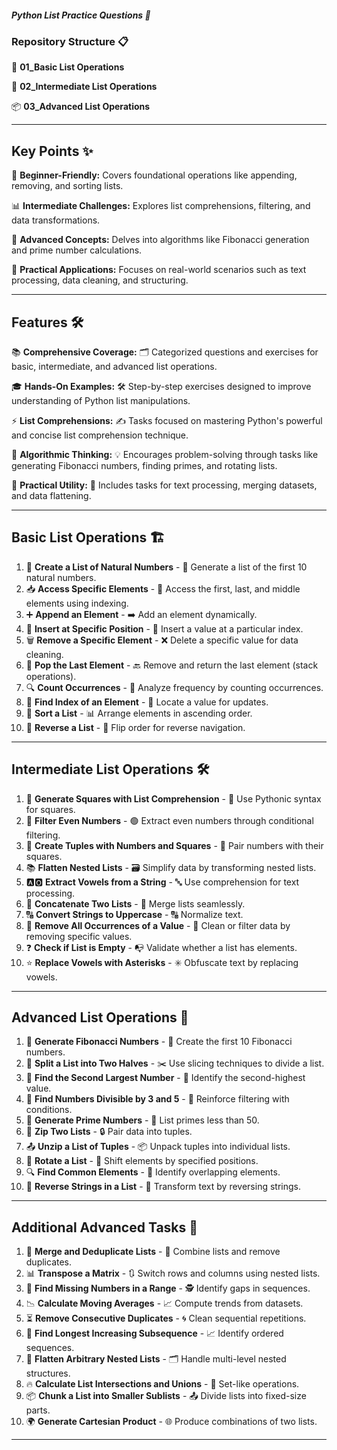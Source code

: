 ##### Python List Practice Questions 📂

### Repository Structure 📋

📁 **01_Basic List Operations**

📂 **02_Intermediate List Operations**

📦 **03_Advanced List Operations**

---

## Key Points ✨

🌿 **Beginner-Friendly:** Covers foundational operations like appending, removing, and sorting lists.

📊 **Intermediate Challenges:** Explores list comprehensions, filtering, and data transformations.

🚀 **Advanced Concepts:** Delves into algorithms like Fibonacci generation and prime number calculations.

🔧 **Practical Applications:** Focuses on real-world scenarios such as text processing, data cleaning, and structuring.

---

## Features 🛠️

📚 **Comprehensive Coverage:**
🗂️ Categorized questions and exercises for basic, intermediate, and advanced list operations.

🎓 **Hands-On Examples:**
🛠️ Step-by-step exercises designed to improve understanding of Python list manipulations.

⚡ **List Comprehensions:**
✍️ Tasks focused on mastering Python's powerful and concise list comprehension technique.

🧠 **Algorithmic Thinking:**
💡 Encourages problem-solving through tasks like generating Fibonacci numbers, finding primes, and rotating lists.

🌟 **Practical Utility:**
🛒 Includes tasks for text processing, merging datasets, and data flattening.

---

## Basic List Operations 🏗️

1. 🔢 **Create a List of Natural Numbers** - 📝 Generate a list of the first 10 natural numbers.
2. 📥 **Access Specific Elements** - 🧲 Access the first, last, and middle elements using indexing.
3. ➕ **Append an Element** - ➡️ Add an element dynamically.
4. 📌 **Insert at Specific Position** - 🎯 Insert a value at a particular index.
5. 🗑️ **Remove a Specific Element** - ❌ Delete a specific value for data cleaning.
6. 🚮 **Pop the Last Element** - 🔙 Remove and return the last element (stack operations).
7. 🔍 **Count Occurrences** - 🔢 Analyze frequency by counting occurrences.
8. 📍 **Find Index of an Element** - 📡 Locate a value for updates.
9. 🔄 **Sort a List** - 📊 Arrange elements in ascending order.
10. 🔄 **Reverse a List** - 🔁 Flip order for reverse navigation.

---

## Intermediate List Operations 🛠️

1. 🧮 **Generate Squares with List Comprehension** - 📏 Use Pythonic syntax for squares.
2. 🔢 **Filter Even Numbers** - 🟢 Extract even numbers through conditional filtering.
3. 🎲 **Create Tuples with Numbers and Squares** - 🔗 Pair numbers with their squares.
4. 📚 **Flatten Nested Lists** - 🗃️ Simplify data by transforming nested lists.
5. 🅰️🅾️ **Extract Vowels from a String** - 🔤 Use comprehension for text processing.
6. 🔗 **Concatenate Two Lists** - 🔗 Merge lists seamlessly.
7. 🔠 **Convert Strings to Uppercase** - 🔠 Normalize text.
8. 🚫 **Remove All Occurrences of a Value** - 🧹 Clean or filter data by removing specific values.
9. ❓ **Check if List is Empty** - 📭 Validate whether a list has elements.
10. ⭐ **Replace Vowels with Asterisks** - ✳️ Obfuscate text by replacing vowels.

---

## Advanced List Operations 🚀

1. 🔢 **Generate Fibonacci Numbers** - 🔄 Create the first 10 Fibonacci numbers.
2. 📄 **Split a List into Two Halves** - ✂️ Use slicing techniques to divide a list.
3. 🥈 **Find the Second Largest Number** - 🥇 Identify the second-highest value.
4. 🌟 **Find Numbers Divisible by 3 and 5** - 🔢 Reinforce filtering with conditions.
5. 🔢 **Generate Prime Numbers** - 🔑 List primes less than 50.
6. 🔗 **Zip Two Lists** - 🔒 Pair data into tuples.
7. 📤 **Unzip a List of Tuples** - 📦 Unpack tuples into individual lists.
8. 🔄 **Rotate a List** - 🔁 Shift elements by specified positions.
9. 🔍 **Find Common Elements** - 🔗 Identify overlapping elements.
10. 🔄 **Reverse Strings in a List** - 🔄 Transform text by reversing strings.

---

## Additional Advanced Tasks 🚧

1. 🌈 **Merge and Deduplicate Lists** - 🔄 Combine lists and remove duplicates.
2. 📊 **Transpose a Matrix** - 🔃 Switch rows and columns using nested lists.
3. 🔎 **Find Missing Numbers in a Range** - 🕵️ Identify gaps in sequences.
4. 📉 **Calculate Moving Averages** - 📈 Compute trends from datasets.
5. ⏳ **Remove Consecutive Duplicates** - 🌀 Clean sequential repetitions.
6. 🔢 **Find Longest Increasing Subsequence** - 📈 Identify ordered sequences.
7. 🔗 **Flatten Arbitrary Nested Lists** - 🗂️ Handle multi-level nested structures.
8. 🔥 **Calculate List Intersections and Unions** - 🔗 Set-like operations.
9. 📦 **Chunk a List into Smaller Sublists** - 📤 Divide lists into fixed-size parts.
10. 🌍 **Generate Cartesian Product** - 🌐 Produce combinations of two lists.

---


